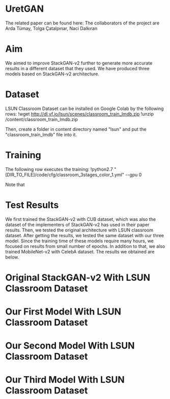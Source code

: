 # UretGAN

The related paper can be found here: 
The collaborators of the project are Arda Tümay, Tolga Çatalpınar, Naci Dalkıran

# Aim
We aimed to improve StackGAN-v2 further to generate more accurate results in a different dataset that they used. We have produced three models based on StackGAN-v2 architecture.

# Dataset
LSUN Classroom Dataset can be installed on Google Colab by the following rows:
!wget http://dl.yf.io/lsun/scenes/classroom_train_lmdb.zip
!unzip /content/classroom_train_lmdb.zip

Then, create a folder in content directory named "lsun" and put the "classroom_train_lmdb" file into it.

# Training
The following row executes the training:
!python2.7 "[DIR_TO_FILE]/code/cfg/classroom_3stages_color_1.yml" --gpu 0

Note that 

# Test Results
We first trained the StackGAN-v2 with CUB dataset, which was also the dataset of the implementers of StackGAN-v2 has used in their paper results. Then, we tested the original architecture with LSUN classroom dataset. After getting the results, we tested the same dataset with our three model. Since the training time of these models require many hours, we focused on results from small number of epochs. In addition to that, we also trained MobileNet-v2 with CelebA dataset. The results we obtained are below.

# Original StackGAN-v2 With LSUN Classroom Dataset

# Our First Model With LSUN Classroom Dataset

# Our Second Model With LSUN Classroom Dataset

# Our Third Model With LSUN Classroom Dataset
